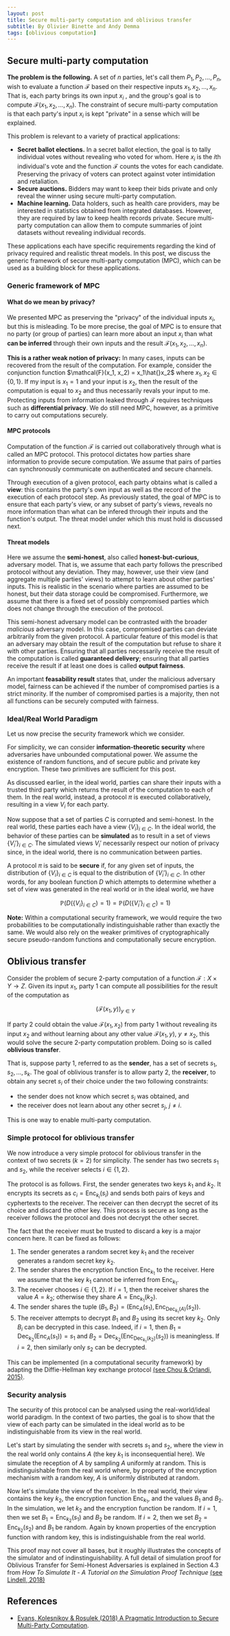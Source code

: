 ```yaml
---
layout: post
title: Secure multi-party computation and oblivious transfer
subtitle: By Olivier Binette and Andy Demma
tags: [oblivious computation]
---
```


## Secure multi-party computation

**The problem is the following.** A set of $n$ parties, let's call them  $P_1, P_2, \dots, P_n$, wish to evaluate a function $\mathcal{F}$ based on their respective inputs $x_1, x_2, \dots, x_n$. That is, each party brings its own input $x_i$ , and the group's goal is to compute $\mathcal{F}(x_1, x_2, \dots, x_n)$. The constraint of secure multi-party computation is that each party's input $x_i$ is kept "private" in a sense which will be explained.


This problem is relevant to a variety of practical applications:

- **Secret ballot elections.** In a secret ballot election, the goal is to tally individual votes without revealing who voted for whom. Here $x_i$ is the $i$th individual's vote and the function $\mathcal{F}$ counts the votes for each candidate. Preserving the privacy of voters can protect against voter intimidation and retaliation.
- **Secure auctions.** Bidders may want to keep their bids private and only reveal the winner using secure multi-party computation.
- **Machine learning.** Data holders, such as health care providers, may be interested in statistics obtained from integrated databases. However, they are required by law to keep health records private. Secure multi-party computation can allow them to compute summaries of joint datasets without revealing individual records.

These applications each have specific requirements regarding the kind of privacy required and realistic threat models. In this post, we discuss the generic framework of secure multi-party computation (MPC), which can be used as a building block for these applications.

### Generic framework of MPC

#### What do we mean by privacy?

We presented MPC as preserving the "privacy" of the individual inputs $x_i$, but this is misleading. To be more precise, the goal of MPC is to ensure that no party (or group of parties) can learn more about an input $x_i$ than what **can be inferred** through their own inputs and the result $\mathcal{F}(x_1, x_2, \dots, x_n)$.

**This is a rather weak notion of privacy:** In many cases, inputs can be recovered from the result of the computation. For example, consider the conjunction function $\mathcal{F}(x_1, x_2) = x_1\hat{}x_2$ where $x_1, x_2 \in \{0,1\}$. If my input is $x_1 = 1$ and your input is $x_2$, then the result of the computation is equal to $x_2$ and thus necessarily revals your input to me. Protecting inputs from information leaked through $\mathcal{F}$ requires techniques such as **differential privacy**. We do still need MPC, however, as a primitive to carry out computations securely.

#### MPC protocols

Computation of the function $\mathcal{F}$ is carried out collaboratively through what is called an MPC protocol. This protocol dictates how parties share information to provide secure computation. We assume that pairs of parties can synchronously communicate on authenticated and secure channels. 

Through execution of a given protocol, each party obtains what is called a **view**: this contains the party's own input as well as the record of the execution of each protocol step. As previously stated, the goal of MPC is to ensure that each party's view, or any subset of party's views, reveals no more information than what can be infered through their inputs and the function's output. The threat model under which this must hold is discussed next.


#### Threat models

Here we assume the **semi-honest**, also called **honest-but-curious**, adversary model. That is, we assume that each party follows the prescribed protocol without any deviation. They may, however, use their view (and aggregate multiple parties' views) to attempt to learn about other parties' inputs. This is realistic in the scenario where parties are assumed to be honest, but their data storage could be compromised. Furthermore, we assume that there is a fixed set of possibly compromised parties which does not change through the execution of the protocol.

This semi-honest adversary model can be contrasted with the broader *malicious* adversary model. In this case, compromised parties can deviate arbitrarily from the given protocol. A particular feature of this model is that an adversary may obtain the result of the computation but refuse to share it with other parties. Ensuring that all parties necessarily receive the result of the computation is called **guaranteed delivery**; ensuring that all parties receive the result if at least one does is called **output fairness**.

<!-- https://www.ccs.neu.edu/home/rancohen/Papers/CL14.pdf-->
An important **feasability result** states that, under the malicious adversary model, fairness can be achieved if the number of compromised parties is a strict minority. If the number of compromised parties is a majority, then not all functions can be securely computed with fairness.



### Ideal/Real World Paradigm

Let us now precise the security framework which we consider. 

For simplicity, we can consider **information-theoretic security** where adversaries have unbounded computational power. We assume the existence of random functions, and of secure public and private key encryption. These two primitives are sufficient for this post. 

As discussed earlier, in the ideal world, parties can share their inputs with a trusted third party which returns the result of the computation to each of them. In the real world, instead, a protocol $\pi$ is executed collaboratively, resulting in a view $V_i$ for each party.

Now suppose that a set of parties $C$ is corrupted and semi-honest. In the real world, these parties each have a view $\{V_i\}_  {i \in C}$. In the ideal world, the behavior of these parties can be **simulated** as to result in a set of views $\{V_i'\}_  {i \in C}$. The simulated views $V_i'$ necessarily respect our notion of privacy since, in the ideal world, there is no communication between parties.

A protocol $\pi$ is said to be **secure** if, for any given set of inputs, the distribution of $\{V_i\}_  {i \in C}$ is equal to the distribution of $\{V_i'\}_  {i \in C}$. In other words, for any boolean function $D$ which attempts to determine whether a set of view was generated in the real world or in the ideal world, we have

$$
    \mathbb{P}(D(\{V_i\}_  {i \in C}) = 1) = \mathbb{P}(D(\{V_i'\}_  {i \in C}) = 1)
$$

**Note:** Within a computational security framework, we would require the two probabilities to be computationally indistinguishable rather than exactly the same. We would also rely on the weaker primitives of cryptographically secure pseudo-random functions and computationally secure encryption.

## Oblivious transfer

Consider the problem of secure 2-party computation of a function $\mathcal{F} : X\times Y \rightarrow Z.$
Given its input $x_1$, party 1 can compute all possibilities for the result of the computation as

$$
    \left(\mathcal{F}(x_1, y)\right)_ {y \in Y}
$$

If party 2 could obtain the value $\mathcal{F}(x_1, x_2)$ from party 1 without revealing its input $x_2$ and without learning about any other value $\mathcal{F}(x_1, y)$, $y \not = x_2$, this would solve the secure 2-party computation problem. Doing so is called **oblivious transfer**.

That is, suppose party 1, referred to as the **sender**, has a set of secrets $s_1, s_2, \dots, s_k$. The goal of oblivious transfer is to allow party 2, the **receiver**, to obtain any secret $s_i$ of their choice under the two following constraints:
- the sender does not know which secret $s_i$ was obtained, and 
- the receiver does not learn about any other secret $s_j$, $j\not = i$.

This is one way to enable multi-party computation.

### Simple protocol for oblivious transfer

We now introduce a very simple protocol for oblivious transfer in the context of two secrets ($k=2$) for simplicity. The sender has two secrets $s_1$ and $s_2$, while the receiver selects $i \in \{1,2\}$. 

The protocol is as follows. First, the sender generates two keys $k_1$ and $k_2$. It encrypts its secrets as $c_i = \text{Enc}_  {k_i}(s_i)$ and sends both pairs of keys and cyphertexts to the receiver. The receiver can then decrypt the secret of its choice and discard the other key. This process is secure as long as the receiver follows the protocol and does not decrypt the other secret.

The fact that the receiver must be trusted to discard a key is a major concern here. It can be fixed as follows:

1. The sender generates a random secret key $k_1$ and the receiver generates a random secret key $k_2$.
2. The sender shares the encryption function $\text{Enc}_ {k_1}$ to the receiver. Here we assume that the key $k_1$ cannot be inferred from $\text{Enc}_  {k_1}$.
3. The receiver chooses $i\in\{1,2\}$. If $i=1$, then the receiver shares the value $A = k_2$; otherwise they share $A = \text{Enc}_  {k_1}(k_2)$.
4. The sender shares the tuple $(B_1, B_2) = (\text{Enc}_ A(s_1), \text{Enc}_  {\text{Dec}_  {k_1}(A)}(s_2))$.
5. The receiver attempts to decrypt $B_1$ and $B_2$ using its secret key $k_2$. Only $B_i$ can be decrypted in this case. Indeed, if $i=1$, then $B_1 = \text{Dec}_  {k_2}(\text{Enc}_ A(s_1)) = s_1$ and  $B_2 = \text{Dec}_  {k_2}(\text{Enc}_  {\text{Dec}_  {k_1}(k_2)}(s_2))$ is meaningless. If $i=2$, then similarly only $s_2$ can be decrypted.

This can be implemented (in a computational security framework) by adapting the Diffie-Hellman key exchange protocol [(see Chou & Orlandi, 2015)](https://eprint.iacr.org/2015/267.pdf).

### Security analysis

The security of this protocol can be analysed using the real-world/ideal world paradigm. In the context of two parties, the goal is to show that the view of each party can be simulated in the ideal world as to be indistinguishable from its view in the real world.

Let's start by simulating the sender with secrets $s_1$ and $s_2$, where the view in the real world only contains $A$ (the key $k_1$ is inconsequential here). We simulate the reception of $A$ by sampling $A$ uniformly at random. This is indistinguishable from the real world where, by property of the encryption mechanism with a random key, $A$ is uniformly distributed at random.

Now let's simulate the view of the receiver. In the real world, their view contains the key $k_2$, the encryption function $\text{Enc}_  {k_1}$, and the values $B_1$ and $B_2$. In the simulation, we let $k_2$ and the encryption function be random. If $i=1$, then we set $B_1 = \text{Enc}_  {k_2}(s_1)$ and $B_2$ be random. If $i=2$, then we set $B_2 = \text{Enc}_  {k_2}(s_2)$ and $B_1$ be random. Again by known properties of the encryption function with random key, this is indistinguishable from the real world.

This proof may not cover all bases, but it roughly illustrates the concepts of the simulator and of indinstinguishability. A full detail of simulation proof for Oblivious Transfer for Semi-Honest Adversaries is explained in Section 4.3 from *How To Simulate It - A Tutorial on the Simulation Proof Technique* [(see Lindell, 2018)](https://eprint.iacr.org/2016/046.pdf)


## References

- [Evans, Kolesnikov & Rosulek (2018) A Pragmatic Introduction to Secure Multi-Party Computation](https://securecomputation.org/docs/pragmaticmpc.pdf).

